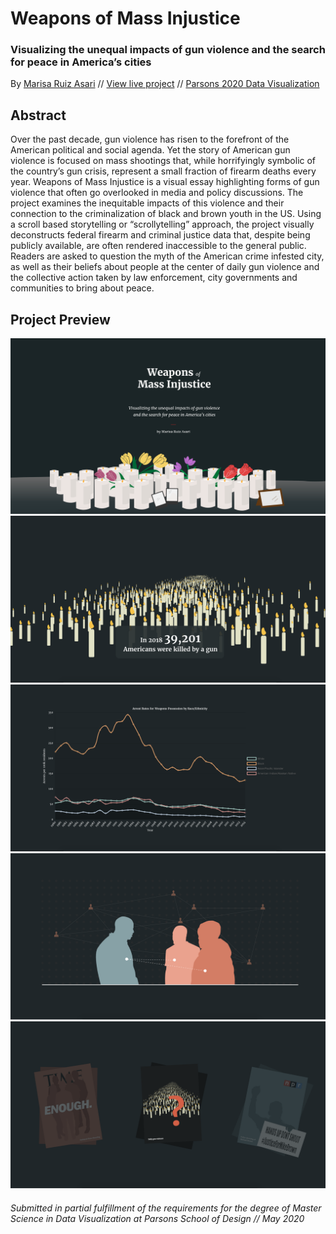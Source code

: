 # Weapons of Mass Injustice

### Visualizing the unequal impacts of gun violence and the search for peace in America’s cities

By [Marisa Ruiz Asari](saasari.com) // [View live project](https://weaponsofmassinjustice.netlify.app) // [Parsons 2020 Data Visualization](https://parsons.nyc/thesis-2020/)


Abstract
------

Over the past decade, gun violence has risen to the forefront of the American political and social agenda. Yet the story of American gun violence is focused on mass shootings that, while horrifyingly symbolic of the country’s gun crisis, represent a small fraction of firearm deaths every year. Weapons of Mass Injustice is a visual essay highlighting forms of gun violence that often go overlooked in media and policy discussions. The project examines the inequitable impacts of this violence and their connection to the criminalization of black and brown youth in the US. Using a scroll based storytelling or “scrollytelling” approach, the project visually deconstructs federal firearm and criminal justice data that, despite being publicly available, are often rendered inaccessible to the general public. Readers are asked to question the myth of the American crime infested city, as well as their beliefs about people at the center of daily gun violence and the collective action taken by law enforcement, city governments and communities to bring about peace. 

Project Preview
------
![preview image](preview.png)
![preview image](candles_text_dark.png)
![preview image](arrest_graph.png)
![preview image](connections.png)
![preview image](movements2.png)


###### Submitted in partial fulfillment of the requirements for the degree of Master Science in Data Visualization at Parsons School of Design // May 2020
